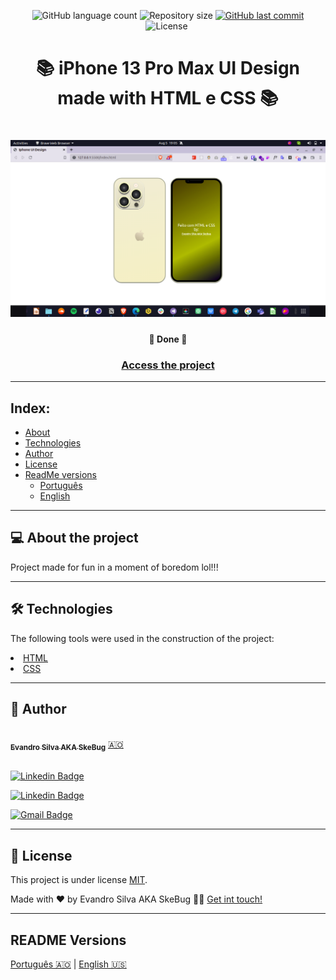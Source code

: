 <p align="center">
  <img alt="GitHub language count" src="https://img.shields.io/github/languages/count/EvandroSilvaProgrammer/iphone-13-pro-max-ui-design?color=%2304D361">

  <img alt="Repository size" src="https://img.shields.io/github/repo-size/EvandroSilvaProgrammer/iphone-13-pro-max-ui-design">

  <a href="https://github.com/tgmarinho/README-ecoleta/commits/master">
    <img alt="GitHub last commit" src="https://img.shields.io/github/last-commit/EvandroSilvaProgrammer/iphone-13-pro-max-ui-design">
  </a>
    
   <img alt="License" src="https://img.shields.io/badge/license-MIT-brightgreen">

   <img alt="" src="https://img.shields.io/badge/Feito por-Evandro Silva AKA SkeBug-blueviolet">
</p>
<h1 align="center" style="font-weight: bold"> 📚 iPhone 13 Pro Max UI Design made with HTML e CSS 📚</h1>
<h1 align="center">
    <img alt="Banner" title="#Banner" src="assets/banner.png" />
</h1>

<h4 align="center"> 
	🚧 Done 🚧
</h4>

<h3 align="center"> <a href="https://iphone-13-pro-max-ui-design.vercel.app/">Access the project</a> </h3>

---
## Index:
<!--ts-->
   * [About](#-about-the-project)
   * [Technologies](#-technologies)
   * [Author](#-author)
   * [License](#-license)
   * [ReadMe versions](#-readme-versions)
        * [Português](./README-pt.md)
        * [English](./README.md)
<!--/ts-->
<!--te-->
---
## 💻 About the project

<p>
  Project made for fun in a moment of boredom lol!!!
</p>

---
## 🛠 Technologies
<p>The following tools were used in the construction of the project:</p>

<li><a href="https://www.w3schools.com/html/">HTML</a></li>
<li><a href="https://www.w3schools.com/css/">CSS</a></li>

---

## 🦸 Author

<a href="https://github.com/EvandroSilvaProgrammer">
 <img style="border-radius: 50%;" src="https://avatars.githubusercontent.com/u/67426023?v=4" width="100px;" alt=""/>
 <br />
 <sub><b>Evandro Silva AKA SkeBug</b></sub></a> <a href="https://github.com/EvandroSilvaProgrammer" title="EvandroSilva">🇦🇴</a>
 <br /> <br />

[![Linkedin Badge](https://img.shields.io/badge/-Evandro-blue?style=flat-square&logo=Linkedin&logoColor=white&link=https://www.linkedin.com/in/evandrosilva-programmer/)](https://www.linkedin.com/in/evandrosilva-programmer/) 

[![Linkedin Badge](https://img.shields.io/badge/-Evandro-blue?style=flat-square&logo=facebook&logoColor=white&link=https://www.facebook.com/evandrosilva.programmer)](https://www.facebook.com/evandrosilva.programmer)

[![Gmail Badge](https://img.shields.io/badge/-evandrosilva.programmer@gmail.com-c14438?style=flat-square&logo=Gmail&logoColor=white&link=mailto:tgmarinho@gmail.com)](mailto:evandrosilva.programmer@gmail.com)

---

## 📝 License

This project is under license [MIT](./LICENSE).

Made with ❤️ by Evandro Silva AKA SkeBug 👋🏽 [Get int touch!](https://www.linkedin.com/in/evandrosilva-programmer/)

---

##  README Versions

[Português 🇦🇴](./README-pt.md)  |  [English 🇺🇸](./README.md) 